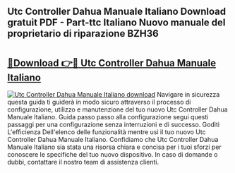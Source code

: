## Utc Controller Dahua Manuale Italiano Download gratuit PDF - Part-ttc Italiano Nuovo manuale del proprietario di riparazione BZH36

# <h2><a href="http://df9oqo.blite.top/?on=Utc+Controller+Dahua+Manuale+Italiano">🔗Download 👉🔴 Utc Controller Dahua Manuale Italiano</a></h2>

[![Utc Controller Dahua Manuale Italiano download](https://i.imgur.com/lujVjoI.png)](http://df9oqo.blite.top/?on=Utc+Controller+Dahua+Manuale+Italiano)
Navigare in sicurezza questa guida ti guiderà in modo sicuro attraverso il processo di configurazione, utilizzo e manutenzione del tuo nuovo Utc Controller Dahua Manuale Italiano. Guida passo passo alla configurazione segui questi passaggi per una configurazione senza interruzioni e di successo. Goditi L'efficienza Dell'elenco delle funzionalità mentre usi il tuo nuovo Utc Controller Dahua Manuale Italiano. Confidiamo che Utc Controller Dahua Manuale Italiano sia stata una risorsa chiara e concisa per i tuoi sforzi per conoscere le specifiche del tuo nuovo dispositivo. In caso di domande o dubbi, contattare il nostro team di assistenza clienti.
